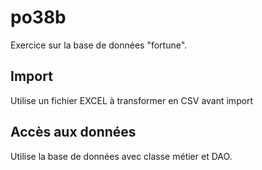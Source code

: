 # po38b

Exercice sur la base de données "fortune".

## Import 

Utilise un fichier EXCEL à transformer en CSV avant import

## Accès aux données

Utilise la base de données avec classe métier et DAO.
